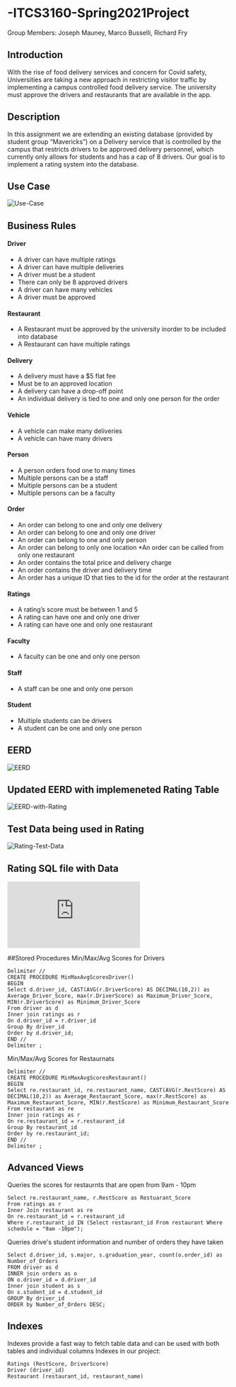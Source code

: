 # -ITCS3160-Spring2021Project
Group Members: Joseph Mauney, Marco Busselli, Richard Fry
## Introduction
With the rise of food delivery services and concern for Covid safety, Universities are taking a new approach in restricting visitor traffic by implementing a campus controlled food delivery service. The university must approve the drivers and restaurants that are available in the app.

## Description
In this assignment we are extending an existing database (provided by student group “Mavericks”) on a Delivery service that is controlled by the campus that restricts drivers to be approved delivery personnel, which currently only allows for students and has a cap of 8 drivers. Our goal is to implement a rating system into the database.

## Use Case
![Use-Case](https://github.com/Skubby99/-ITCS3160-Spring2021Project/blob/main/imgs/BetterUseCase.PNG)
## Business Rules
#### Driver
* A driver can have multiple ratings 
* A driver can have multiple deliveries 
* A driver must be a student 
* There can only be 8 approved drivers
* A driver can have many vehicles 
* A driver must be approved
#### Restaurant
* A Restaurant must be approved by the university inorder to be included into database
* A Restaurant can have multiple ratings
#### Delivery
* A delivery must have a $5 flat fee
* Must be to an approved location
* A delivery can have a drop-off point
* An individual delivery is tied to one and only one person for the order
#### Vehicle
* A vehicle can make many deliveries 
* A vehicle can have many drivers
#### Person
* A person orders food one to many times
* Multiple persons can be a staff 
* Multiple persons can be a student
* Multiple persons can be a faculty 
#### Order
* An order can belong to one and only one delivery
* An order can belong to one and only one driver
* An order can belong to one and only person 
* An order can belong to only one location
*An order can be called from only one restaurant
* An order contains the total price and delivery charge
* An order contains the driver and delivery time
* An order has a unique ID that ties to the id for the order at the restaurant
#### Ratings
* A rating’s score must be between 1 and 5
* A rating can have one and only one driver
* A rating can have one and only one restaurant 
#### Faculty 
* A faculty can be one and only one person 
#### Staff
* A staff can be one and only one person
#### Student
* Multiple students can be drivers
* A student can be one and only one person



## EERD
![EERD](https://github.com/Skubby99/-ITCS3160-Spring2021Project/blob/main/imgs/EERDProj1.PNG)



## Updated EERD with implemeneted Rating Table
![EERD-with-Rating](https://github.com/Skubby99/-ITCS3160-Spring2021Project/blob/main/imgs/EERDUPDATE.png)

## Test Data being used in Rating
![Rating-Test-Data](https://github.com/Skubby99/-ITCS3160-Spring2021Project/blob/main/imgs/TestData.PNG)

## Rating SQL file with Data
![Rating-SQl-file](https://github.com/Skubby99/-ITCS3160-Spring2021Project/blob/main/Project/RatingSQL.sql)

##Stored Procedures
Min/Max/Avg Scores for Drivers
```
Delimiter //
CREATE PROCEDURE MinMaxAvgScoresDriver()
BEGIN
Select d.driver_id, CAST(AVG(r.DriverScore) AS DECIMAL(10,2)) as Average_Driver_Score, max(r.DriverScore) as Maximum_Driver_Score, MIN(r.DriverScore) as Minimum_Driver_Score
From driver as d
Inner join ratings as r
On d.driver_id = r.driver_id
Group By driver_id
Order by d.driver_id;
END //
Delimiter ;
```

Min/Max/Avg Scores for Restaurnats
```
Delimiter //
CREATE PROCEDURE MinMaxAvgScoresRestaurant()
BEGIN
Select re.restaurant_id, re.restaurant_name, CAST(AVG(r.RestScore) AS DECIMAL(10,2)) as Average_Restaurant_Score, max(r.RestScore) as Maximum_Restaurant_Score, MIN(r.RestScore) as Minimum_Restaurant_Score
From restaurant as re
Inner join ratings as r
On re.restaurant_id = r.restaurant_id
Group By restaurant_id
Order by re.restaurant_id;
END //
Delimiter ;
```
## Advanced Views
Queries the scores for restaurnts that are open from 9am - 10pm
```
Select re.restaurant_name, r.RestScore as Restuarant_Score 
From ratings as r
Inner Join restaurant as re 
On re.restaurant_id = r.restaurant_id
Where r.restaurant_id IN (Select restaurant_id From restaurant Where schedule = "9am -10pm");
```

Queries drive's student information and number of orders they have taken
```
Select d.driver_id, s.major, s.graduation_year, count(o.order_id) as Number_of_Orders
FROM driver as d
INNER join orders as o
ON o.driver_id = d.driver_id
Inner join student as s
On s.student_id = d.student_id
GROUP By driver_id
ORDER by Number_of_Orders DESC;
```
## Indexes
Indexes provide a fast way to fetch table data and can be used with both tables and individual columns
Indexes in our project:
```
Ratings (RestScore, DriverScore)
Driver (driver_id)
Restaurant (restaurant_id, restaurant_name)
```
